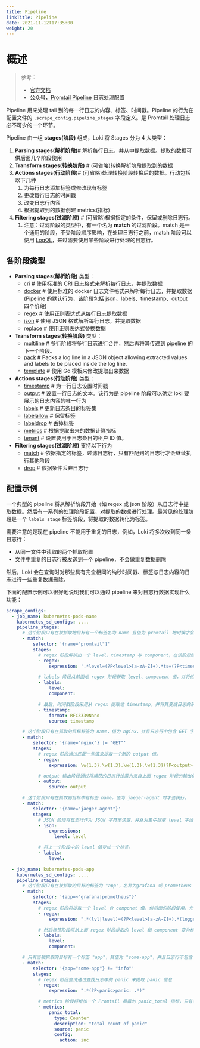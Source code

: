 ```yaml
---
title: Pipeline
linkTitle: Pipeline
date: 2021-11-12T17:35:00
weight: 20
---
```


# 概述

> 参考：
>
> - [官方文档](https://grafana.com/docs/loki/latest/clients/promtail/pipelines/)
> - [公众号，Promtail Pipeline 日志处理配置](https://mp.weixin.qq.com/s/PPNa7CYk6aaYDcvH9eTw1w)

Pipeline 用来处理 tail 到的每一行日志的内容、标签、时间戳。Pipeline 的行为在配置文件的 `.scrape_config.pipeline_stages` 字段定义。是 Promtail 处理日志必不可少的一个环节。

Pipeline 由一组 **stages(阶段)** 组成，Loki 将 Stages 分为 4 大类型：

1. **Parsing stages(解析阶段)**# 解析每行日志，并从中提取数据。提取的数据可供后面几个阶段使用
2. **Transform stages(转换阶段)** # (可省略)转换解析阶段提取到的数据
3. **Actions stages(行动阶段)**# (可省略)处理转换阶段转换后的数据。行动包括以下几种
   1. 为每行日志添加标签或修改现有标签
   2. 更改每行日志的时间戳
   3. 改变日志行内容
   4. 根据提取到的数据创建 metrics(指标)
4. **Filtering stages(过滤阶段)** # (可省略)根据指定的条件，保留或删除日志行。
   1. 注意：过滤阶段的类型中，有一个名为 **match** 的过滤阶段。match 是一个通用的阶段，不受阶段顺序影响，在处理日志行之前，match 阶段可以使用 [LogQL](/docs/6.可观测性/Logs/Loki/LogQL.md)，来过滤要使用某些阶段进行处理的日志行。

## 各阶段类型

- **Parsing stages(解析阶段)** 类型：
  - [cri](https://grafana.com/docs/loki/latest/clients/promtail/stages/cri/) # 使用标准的 CRI 日志格式来解析每行日志，并提取数据
  - [docker](https://grafana.com/docs/loki/latest/clients/promtail/stages/docker/) # 使用标准的 docker 日志文件格式来解析每行日志，并提取数据(Pipeline 的默认行为，该阶段包括 json、labels、timestamp、output 四个阶段)
  - [regex](https://grafana.com/docs/loki/latest/clients/promtail/stages/regex/) # 使用正则表达式从每行日志提取数据
  - [json](https://grafana.com/docs/loki/latest/clients/promtail/stages/json/) # 使用 JSON 格式解析每行日志，并提取数据
  - [replace](https://grafana.com/docs/loki/latest/clients/promtail/stages/replace/) # 使用正则表达式替换数据
- **Transform stages(转换阶段)** 类型：
  - [multiline](https://grafana.com/docs/loki/latest/clients/promtail/stages/multiline/) # 多行阶段将多行日志进行合并，然后再将其传递到 pipeline 的下一个阶段。
  - [pack](https://grafana.com/docs/loki/latest/clients/promtail/stages/pack/) # Packs a log line in a JSON object allowing extracted values and labels to be placed inside the log line.
  - [template](https://grafana.com/docs/loki/latest/clients/promtail/stages/template/) # 使用 Go 模板来修改提取出来数据
- **Actions stages(行动阶段)** 类型：
  - [timestamp](https://grafana.com/docs/loki/latest/clients/promtail/stages/timestamp/) # 为一行日志设置时间戳
  - [output](https://grafana.com/docs/loki/latest/clients/promtail/stages/output/) # 设置一行日志的文本。该行为是 pipeline 阶段可以确定 loki 要展示的日志内容的唯一行为
  - [labels](https://grafana.com/docs/loki/latest/clients/promtail/stages/labels/) # 更新日志条目的标签集
  - [labelallow](https://grafana.com/docs/loki/latest/clients/promtail/stages/labelallow/) # 保留标签
  - [labeldrop](https://grafana.com/docs/loki/latest/clients/promtail/stages/labeldrop/) # 丢掉标签
  - [metrics](https://grafana.com/docs/loki/latest/clients/promtail/stages/metrics/) # 根据提取出来的数据计算指标
  - [tenant](https://grafana.com/docs/loki/latest/clients/promtail/stages/tenant/) # 设置要用于日志条目的租户 ID 值。
- **Filtering stages(过滤阶段)** 支持以下行为
  - [match](https://grafana.com/docs/loki/latest/clients/promtail/stages/match/) # 依据指定的标签，过滤日志行，只有匹配到的日志行才会继续执行其他阶段
  - [drop](https://grafana.com/docs/loki/latest/clients/promtail/stages/drop/) # 依据条件丢弃日志行

## 配置示例

一个典型的 pipeline 将从解析阶段开始（如 regex 或 json 阶段）从日志行中提取数据。然后有一系列的处理阶段配置，对提取的数据进行处理。最常见的处理阶段是一个 `labels stage` 标签阶段，将提取的数据转化为标签。

需要注意的是现在 pipeline 不能用于重复的日志，例如，Loki 将多次收到同一条日志行：

- 从同一文件中读取的两个抓取配置
- 文件中重复的日志行被发送到一个 pipeline，不会做重复数据删除

然后，Loki 会在查询时对那些具有完全相同的纳秒时间戳、标签与日志内容的日志进行一些重复数据删除。

下面的配置示例可以很好地说明我们可以通过 pipeline 来对日志行数据实现什么功能：

```yaml
scrape_configs:
  - job_name: kubernetes-pods-name
    kubernetes_sd_configs: ....
    pipeline_stages:
      # 这个阶段只有在被抓取地目标有一个标签名为 name 且值为 promtail 地时候才会执行
      - match:
          selector: '{name="promtail"}'
          stages:
            # regex 阶段解析出一个 level、timestamp 与 component，在该阶段结束时，这几个值只为 pipeline 内部设置，在以后地阶段可以使用这些值并决定如何处理他们。
            - regex:
                expression: '.*level=(?P<level>[a-zA-Z]+).*ts=(?P<timestamp>[T\d-:.Z]*).*component=(?P<component>[a-zA-Z]+)'

            # labels 阶段从前面地 regex 阶段获取 level、component 值，并将他们变成一个标签，比如 level=error 可能就是这个阶段添加地一个标签。
            - labels:
                level:
                component:

            # 最后，时间戳阶段采用从 regex 提取地 timestamp，并将其变成日志的新时间戳，并解析为 RFC3339Nano 格式。
            - timestamp:
                format: RFC3339Nano
                source: timestamp

      # 这个阶段只有在抓取的目标标签为 name，值为 nginx，并且日志行中包含 GET 字样的时候才会执行
      - match:
          selector: '{name="nginx"} |= "GET"'
          stages:
            # regex 阶段通过匹配一些值来提取一个新的 output 值。
            - regex:
                expression: \w{1,3}.\w{1,3}.\w{1,3}.\w{1,3}(?P<output>.*)

            # output 输出阶段通过将捕获的日志行设置为来自上面 regex 阶段的输出值来更改其内容。
            - output:
                source: output

      # 这个阶段只有在抓取到目标中有标签 name，值为 jaeger-agent 时才会执行。
      - match:
          selector: '{name="jaeger-agent"}'
          stages:
            # JSON 阶段将日志行作为 JSON 字符串读取，并从对象中提取 level 字段，以便在后续的阶段中使用。
            - json:
                expressions:
                  level: level

            # 将上一个阶段中的 level 值变成一个标签。
            - labels:
                level:

  - job_name: kubernetes-pods-app
    kubernetes_sd_configs: ....
    pipeline_stages:
      # 这个阶段只有在被抓取的目标的标签为 "app"，名称为grafana 或 prometheus 时才会执行。
      - match:
          selector: '{app=~"grafana|prometheus"}'
          stages:
            # regex 阶段将提取一个 level 合 componet 值，供后面的阶段使用，允许 level 被定义为 lvl=<level> 或 level=<level>，组件被定义为 logger=<component> 或 component=<component>
            - regex:
                expression: ".*(lvl|level)=(?P<level>[a-zA-Z]+).*(logger|component)=(?P<component>[a-zA-Z]+)"

            # 然后标签阶段将从上面 regex 阶段提取的 level 和 component 变为标签。
            - labels:
                level:
                component:

      # 只有当被抓取的目标有一个标签 "app"，其值为 "some-app"，并且日志行不包含 "info" 一词时，这个阶段才会执行。
      - match:
          selector: '{app="some-app"} != "info"'
          stages:
            # regex 阶段尝试通过查找日志中的 panic 来提取 panic 信息
            - regex:
                expression: ".*(?P<panic>panic: .*)"

            # metrics 阶段将增加一个 Promtail 暴露的 panic_total 指标，只有当从上面的 regex 阶段获取到 panic 值的时候，该 Counter 才会增加。
            - metrics:
                panic_total:
                  type: Counter
                  description: "total count of panic"
                  source: panic
                  config:
                    action: inc
```

